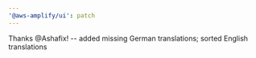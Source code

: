 ```yaml
---
'@aws-amplify/ui': patch
---
```


Thanks @Ashafix! -- added missing German translations; sorted English translations
